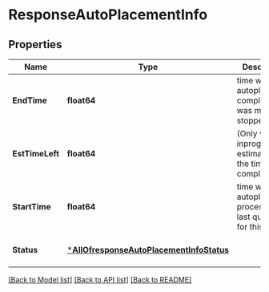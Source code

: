 # ResponseAutoPlacementInfo

## Properties
Name | Type | Description | Notes
------------ | ------------- | ------------- | -------------
**EndTime** | **float64** | time when autoplacement completed or was manually stopped | [optional] [default to null]
**EstTimeLeft** | **float64** | (Only when inprogress) estimate of the time to completion | [optional] [default to null]
**StartTime** | **float64** | time when autoplacement process was last queued for this map | [optional] [default to null]
**Status** | [***AllOfresponseAutoPlacementInfoStatus**](AllOfresponseAutoPlacementInfoStatus.md) |  | [optional] [default to null]

[[Back to Model list]](../README.md#documentation-for-models) [[Back to API list]](../README.md#documentation-for-api-endpoints) [[Back to README]](../README.md)

